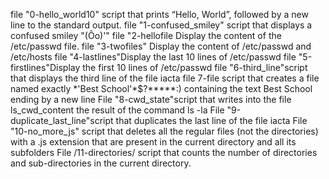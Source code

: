 file "0-hello_world10" script that prints “Hello, World”, followed by a new line to the standard output.
file "1-confused_smiley" script that displays a confused smiley "(Ôo)'"
file "2-hellofile Display the content of the /etc/passwd file.
file "3-twofiles" Display the content of /etc/passwd and /etc/hosts 
file "4-lastlines"Display the last 10 lines of /etc/passwd
file "5-firstlines"Display the first 10 lines of /etc/passwd
file "6-third_line"script that displays the third line of the file iacta
 file 7-file script that creates a file named exactly \*\'Best School\'\*$\?\*\*\*\*\*:) containing the text Best School ending by a new line
File "8-cwd_state"script that writes into the file ls_cwd_content the result of the command ls -la
File "9-duplicate_last_line"script that duplicates the last line of the file iacta
File "10-no_more_js" script that deletes all the regular files (not the directories) with a .js extension that are present in the current directory and all its subfolders
File /11-directories/ script that counts the number of directories and sub-directories in the current directory.
